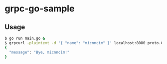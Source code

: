 # grpc-go-sample

## Usage

```sh
$ go run main.go &
$ grpcurl -plaintext -d '{ "name": "micnncim" }' localhost:8080 proto.GreetingService/Hello 
{
  "message": "Bye, micnncim!"
}
```
